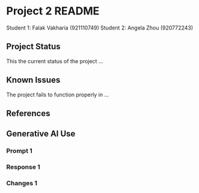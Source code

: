# Project 2 README

Student 1: Falak Vakharia (921110749)
Student 2: Angela Zhou (920772243)

## Project Status
This the current status of the project ...

## Known Issues
The project fails to function properly in ...

## References


## Generative AI Use


### Prompt 1


### Response 1


### Changes 1

